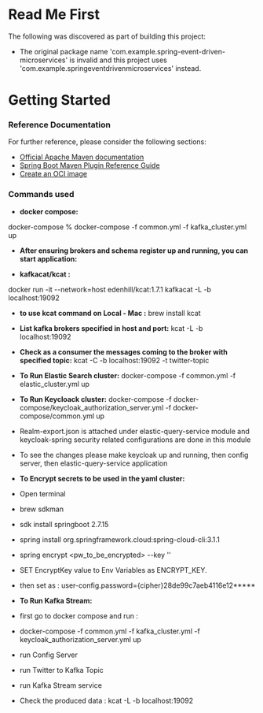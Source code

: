 # Read Me First
The following was discovered as part of building this project:

* The original package name 'com.example.spring-event-driven-microservices' is invalid and this project uses 'com.example.springeventdrivenmicroservices' instead.

# Getting Started

### Reference Documentation
For further reference, please consider the following sections:

* [Official Apache Maven documentation](https://maven.apache.org/guides/index.html)
* [Spring Boot Maven Plugin Reference Guide](https://docs.spring.io/spring-boot/docs/3.2.5/maven-plugin/reference/html/)
* [Create an OCI image](https://docs.spring.io/spring-boot/docs/3.2.5/maven-plugin/reference/html/#build-image)

### Commands used 

* **docker compose:**

docker-compose % docker-compose -f common.yml -f kafka_cluster.yml up

* **After ensuring brokers and schema register up and running, you can start application:**


* **kafkacat/kcat :**

docker run -it --network=host edenhill/kcat:1.7.1 kafkacat -L -b localhost:19092

* **to use kcat command on Local - Mac :**
  brew install kcat

* **List kafka brokers specified in host and port:**
  kcat -L -b localhost:19092

* **Check as a consumer the messages coming to the broker with specified topic:**
kcat -C -b localhost:19092 -t twitter-topic

* **To Run Elastic Search cluster:**
docker-compose -f common.yml -f elastic_cluster.yml up

* **To Run Keycloack cluster:**
docker-compose -f docker-compose/keycloak_authorization_server.yml -f docker-compose/common.yml up
* Realm-export.json is attached under elastic-query-service module and keycloak-spring security related configurations are done in this module
* To see the changes please make keycloak up and running, then config server, then elastic-query-service application

* **To Encrypt secrets to be used in the yaml cluster:**
* Open terminal
* brew sdkman
* sdk install springboot 2.7.15
* spring install org.springframework.cloud:spring-cloud-cli:3.1.1
* spring encrypt <pw_to_be_encrypted> --key '<EncryptKey>'
* SET EncryptKey value to Env Variables as ENCRYPT_KEY.
* then set as : user-config.password={cipher}28de99c7aeb4116e12*****

* **To Run Kafka Stream:**
* first go to docker compose and run :
* docker-compose -f common.yml -f kafka_cluster.yml -f keycloak_authorization_server.yml up
* run Config Server
* run Twitter to Kafka Topic
* run Kafka Stream service
* Check the produced data :  kcat -L -b localhost:19092 